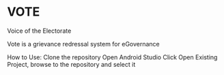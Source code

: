 # VOTE



Voice of the Electorate


Vote is a grievance redressal system for eGovernance



How to Use:
Clone the repository
Open Android Studio
Click Open Existing Project, browse to the repository and select it
